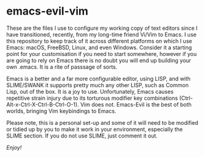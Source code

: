 # emacs-evil-vim
These are the files I use to configure my working copy of text editors since I have transitioned,
recently, from my long-time friend Vi/Vim to Emacs. I use this repository to keep track of it
across different platforms on which I use Emacs: macOS, FreeBSD, Linux, and even Windows.
Consider it a starting point for your customisation if you need to start somewhere, however if
you are going to rely on Emacs there is no doubt you will end up building your own .emacs. It is 
a rite of passsage of sorts.

Emacs is a better and a far more configurable
editor, using LISP, and with SLIME/SWANK it supports pretty much any other LISP, such as Common Lisp,
out of the box. It is a joy to use. Unfortunately, Emacs causes repetitive strain injury
due to its torturous modifier key combinations (Ctrl-Alt-x-Ctrl-X-Ctrl-B-Ctrl-O-1). Vim does not.
Emacs-Evil is the best of both worlds, bringing Vim keybindings to Emacs.

Please note, this is a personal set-up and some of it will need to be modified or tidied up by you
to make it work in your environment, especially the SLIME section. If you do not use SLIME, just
comment it out.

*Enjoy!*
